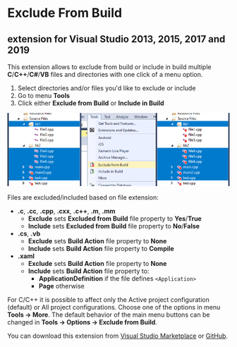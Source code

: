 # Exclude From Build
## extension for Visual Studio 2013, 2015, 2017 and 2019

This extension allows to exclude from build or include in build multiple **C**/**C++**/**C#**/**VB** files and directories with one click of a menu option.

1. Select directories and/or files you'd like to exclude or include
2. Go to menu **Tools**
3. Click either **Exclude from Build** or **Include in Build**

![Exclude From Build](images/preview.png)

Files are excluded/included based on file extension:
- **.c**, **.cc**, **.cpp**, **.cxx**, **.c++**, **.m**, **.mm**
  - **Exclude** sets **Excluded from Build** file property to **Yes**/**True**
  - **Include** sets **Excluded from Build** file property to **No**/**False**
- **.cs**, **.vb**
  - **Exclude** sets **Build Action** file property to **None**
  - **Include** sets **Build Action** file property to **Compile**
- **.xaml**
  - **Exclude** sets **Build Action** file property to **None**
  - **Include** sets **Build Action** file property to:
    - **ApplicationDefinition** if the file defines `<Application>`
	- **Page** otherwise

For C/C++ it is possible to affect only the Active project configuration (default) or All project configurations. Choose one of the options in menu **Tools -> More**.
The default behavior of the main menu buttons can be changed in **Tools -> Options -> Exclude from Build**.

You can download this extension from [Visual Studio Marketplace](https://marketplace.visualstudio.com/items?itemName=AdamWulkiewicz.ExcludeFromBuild) or [GitHub](https://github.com/awulkiew/exclude-from-build/releases).